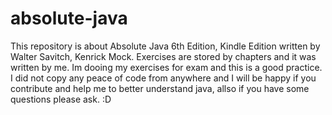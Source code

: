 # absolute-java
This repository is about Absolute Java 6th Edition, Kindle Edition written by Walter Savitch, Kenrick Mock.
Exercises are stored by chapters and it was written by me.
Im dooing my exercises for exam and this is a good practice. I did not copy any peace of code from anywhere and I will be happy if you 
contribute and help me to better understand java, allso if you have some questions please ask. :D
